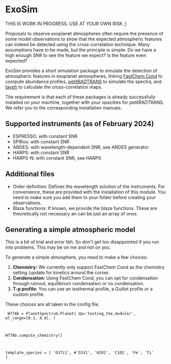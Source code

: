 # ExoSim
THIS IS WORK IN PROGRESS. USE AT YOUR OWN RISK ;) 

Proposals to observe exoplanet atmospheres often require the presence of some model observations to show that the expected atmospheric features can indeed be detected using the cross-correlation technique. 
Many assumptions have to be made, but the principle is simple: Do we have a high enough SNR to see the feature we expect? Is the feature even expected?

ExoSim provides a short simulation package to simulate the detection of atmospheric features in exoplanet atmospheres, linking <a href="https://github.com/exoclime/FastChem">FastChem Cond</a> to compute abundance profiles,  <a href="https://gitlab.com/mauricemolli/petitRADTRANS.git">petitRADTRANS</a> to simulate the spectra, and <a href="https://github.com/Hoeijmakers/tayph">tayph</a> to calculate the cross-correlation maps. 

The requirement is that each of these packages is already successfully installed on your machine, together with your opacities for petitRADTRANS. We refer you to the corresponding installation manuals.

## Supported instruments (as of February 2024)

- ESPRESSO: with constant SNR
- SPIRou: with constant SNR
- ANDES: with wavelength-dependent SNR, see ANDES generator
- HARPS: with constant SNR
- HARPS-N: with constant SNR, see HARPS


## Additional files

- Order definition: Defines the wavelength solution of the instruments. For convenience, these are provided with the installation of this module. You need to make sure you add them to your folder before creating your observations.
- Blaze functions: If known, we provide the blaze functions. These are theoretically not necessary an can be just an array of ones.
  
## Generating a simple atmospheric model

This is a bit of trial and error tbh. So don't get too disappointed if you run into problems. This may be on me and not on you. 

To generate a simple atmosphere, you need to make a few choices:

1) **Chemistry:** We currently only support FastChem Cond as the chemistry setting (update for kinetics around the corner.
2) **Condensation:** Using FastChem Cond, you can opt for condensation through rainout, equilibrium condensation or no condensation.
3) **T-p profile:** You can use an isothermal profile, a Guillot profile or a custom profile.

These choices are all taken in the config file.

<code> W77Ab = PlanetSpectrum.Planet(
    dp='testing_the_module/', 
    wl_range=[0.3, 0.8], 
)

W77Ab.compute_chemistry()

template_species = [
    'O1Ti1',
    #'O1V1',
    'H2O1',
    'C1O1',
    'Fe',
    'Ti'
                   ]</code>
